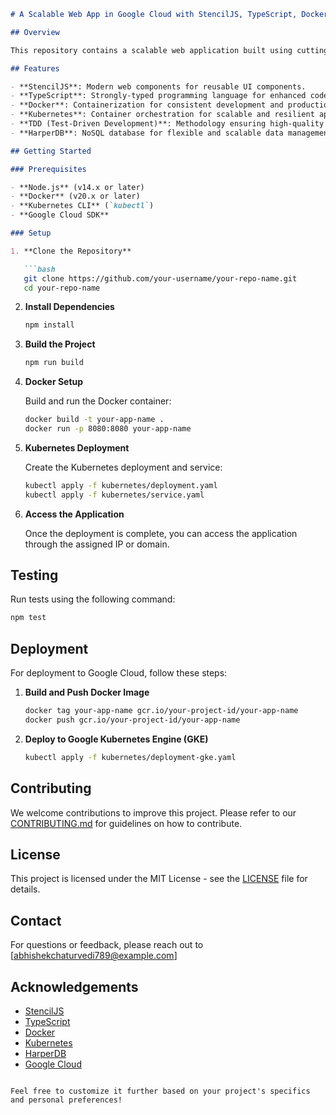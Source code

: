 
```markdown
# A Scalable Web App in Google Cloud with StencilJS, TypeScript, Docker, Kubernetes, TDD, HarperDB

## Overview

This repository contains a scalable web application built using cutting-edge technologies and best practices. The application is designed to run on Google Cloud, leveraging StencilJS for component-based UI, TypeScript for robust type checking, Docker for containerization, Kubernetes for orchestration, and HarperDB as a backend database. The development process emphasizes Test-Driven Development (TDD) to ensure high code quality and reliability.

## Features

- **StencilJS**: Modern web components for reusable UI components.
- **TypeScript**: Strongly-typed programming language for enhanced code quality and maintainability.
- **Docker**: Containerization for consistent development and production environments.
- **Kubernetes**: Container orchestration for scalable and resilient application deployment.
- **TDD (Test-Driven Development)**: Methodology ensuring high-quality code through rigorous testing.
- **HarperDB**: NoSQL database for flexible and scalable data management.

## Getting Started

### Prerequisites

- **Node.js** (v14.x or later)
- **Docker** (v20.x or later)
- **Kubernetes CLI** (`kubectl`)
- **Google Cloud SDK**

### Setup

1. **Clone the Repository**

   ```bash
   git clone https://github.com/your-username/your-repo-name.git
   cd your-repo-name
   ```

2. **Install Dependencies**

   ```bash
   npm install
   ```

3. **Build the Project**

   ```bash
   npm run build
   ```

4. **Docker Setup**

   Build and run the Docker container:

   ```bash
   docker build -t your-app-name .
   docker run -p 8080:8080 your-app-name
   ```

5. **Kubernetes Deployment**

   Create the Kubernetes deployment and service:

   ```bash
   kubectl apply -f kubernetes/deployment.yaml
   kubectl apply -f kubernetes/service.yaml
   ```

6. **Access the Application**

   Once the deployment is complete, you can access the application through the assigned IP or domain.

## Testing

Run tests using the following command:

```bash
npm test
```

## Deployment

For deployment to Google Cloud, follow these steps:

1. **Build and Push Docker Image**

   ```bash
   docker tag your-app-name gcr.io/your-project-id/your-app-name
   docker push gcr.io/your-project-id/your-app-name
   ```

2. **Deploy to Google Kubernetes Engine (GKE)**

   ```bash
   kubectl apply -f kubernetes/deployment-gke.yaml
   ```

## Contributing

We welcome contributions to improve this project. Please refer to our [CONTRIBUTING.md](CONTRIBUTING.md) for guidelines on how to contribute.

## License

This project is licensed under the MIT License - see the [LICENSE](LICENSE) file for details.

## Contact

For questions or feedback, please reach out to [abhishekchaturvedi789@example.com]

## Acknowledgements

- [StencilJS](https://stenciljs.com/)
- [TypeScript](https://www.typescriptlang.org/)
- [Docker](https://www.docker.com/)
- [Kubernetes](https://kubernetes.io/)
- [HarperDB](https://harperdb.io/)
- [Google Cloud](https://cloud.google.com/)
```

Feel free to customize it further based on your project's specifics and personal preferences!